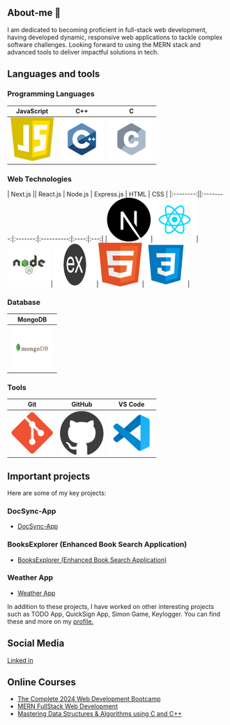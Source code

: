 ## About-me 👋
I am dedicated to becoming proficient in full-stack web development, having developed dynamic, responsive web applications to tackle complex software challenges. Looking forward to using the MERN stack and advanced tools to deliver impactful solutions in tech.


## Languages and tools

### Programming Languages
| JavaScript | C++ | C |
|:----------:|:---:|:-:|
| <img src="js.png" alt="" width="100" height="100"> | <img src="programming languages/c++.svg" alt="" width="100" height="100">| <img src="programming languages/c.svg" alt="" width="100" height="100"> |




### Web Technologies
| Next.js || React.js | Node.js | Express.js | HTML | CSS |
|:--------:||:--------:|:-------:|:----------:|:----:|:---:|
|<img src="frameworks/nextjs-icon-svgrepo-com.svg" alt="" width="100" height="100">|<img src="frameworks/react.svg" alt="" width="100" height="100">|<img src="frameworks/nodejs.svg" alt="" width="100" height="100">|<img src="express.png" alt="" width="100" height="100">|<img src="html.png" alt="" width="100" height="100">|<img src="css.png" alt="" width="100" height="100">|


### Database
| MongoDB |
|:-------:|
|<img src="databases/mongodb.svg" alt="" width="100" height="100">|

### Tools
| Git | GitHub | VS Code | 
|:---:|:------:|:-------:|
|<img src="git.png" alt="" width="100" height="100">|<img src="github.png" alt="" width="100" height="100">|<img src="text editors/vscode.svg" alt="" width="100" height="100">|

## Important projects
Here are some of my key projects:

### DocSync-App
- [DocSync-App](https://github.com/Var2299/DocSync-App)

### BooksExplorer (Enhanced Book Search Application)
- [BooksExplorer (Enhanced Book Search Application)](https://github.com/Var2299/BooksExplorer-Enhanced-Book-Search-Application-)

### Weather App
- [Weather App](https://github.com/Var2299/React-Weather-App)

In addition to these projects, I have worked on other interesting projects such as TODO App, QuickSign App, Simon Game, Keylogger. You can find these and more on my [profile.](https://github.com/Var2299?tab=repositories)

## Social Media

[Linked in](https://www.linkedin.com/in/varun-singh-0a3a67175/)

## Online Courses
- [The Complete 2024 Web Development Bootcamp](https://www.udemy.com/course/the-complete-web-development-bootcamp/?couponCode=THANKSLEARNER24)
- [MERN  FullStack Web Development ](https://courses.30dayscoding.com/courses/MERN-full-stack-web-development-64eebdb8e4b0a14befedc15d)
- [Mastering Data Structures & Algorithms using C and C++](https://www.udemy.com/course/datastructurescncpp/?couponCode=THANKSLEARNER24)


<!--
**Var2299/Var2299** is a ✨ _special_ ✨ repository because its `README.md` (this file) appears on your GitHub profile.

Here are some ideas to get you started:

- 🔭 I’m currently working on ...
- 🌱 I’m currently learning ...
- 👯 I’m looking to collaborate on ...
- 🤔 I’m looking for help with ...
- 💬 Ask me about ...
- 📫 How to reach me: ...
- 😄 Pronouns: ...
- ⚡ Fun fact: ...
-->
